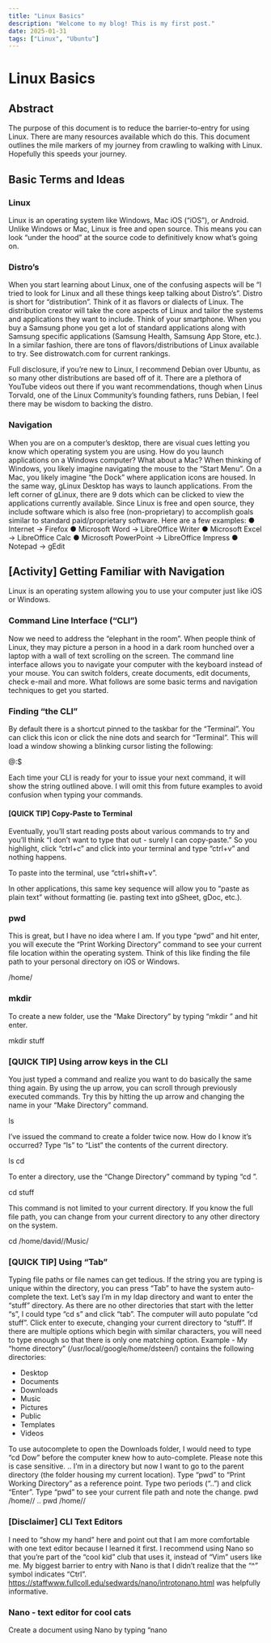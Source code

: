 ```yaml
---
title: "Linux Basics"
description: "Welcome to my blog! This is my first post."
date: 2025-01-31
tags: ["Linux", "Ubuntu"]
---
```


# Linux Basics 

## Abstract 
The purpose of this document is to reduce the barrier-to-entry for using Linux. There are many resources available which do this. This document outlines the mile markers of my journey from crawling to walking with Linux. Hopefully this speeds your journey. 

## Basic Terms and Ideas 

### Linux 
Linux is an operating system like Windows, Mac iOS (“iOS”), or Android. Unlike Windows or Mac, Linux is free and open source. This means you can look “under the hood” at the source code to definitively know what’s going on. 

### Distro’s 
When you start learning about Linux, one of the confusing aspects will be “I tried to look for Linux and all these things keep talking about Distro’s”. Distro is short for “distribution”. Think of it as flavors or dialects of Linux. The distribution creator will take the core aspects of Linux and tailor the systems and applications they want to include. Think of your smartphone. When you buy a Samsung phone you get a lot of standard applications along with Samsung specific applications (Samsung Health, Samsung App Store, etc.). In a similar fashion, there are tons of flavors/distributions of Linux available to try. See distrowatch.com for current rankings.  

Full disclosure, if you’re new to Linux, I recommend Debian over Ubuntu, as so many other distributions are based off of it.  There are a plethora of YouTube videos out there if you want recommendations, though when Linus Torvald, one of the Linux Community’s founding fathers, runs Debian, I feel there may be wisdom to backing the distro.    

### Navigation 
When you are on a computer’s desktop, there are visual cues letting you know which operating system you are using. How do you launch applications on a Windows computer? What about a Mac? When thinking of Windows, you likely imagine navigating the mouse to the “Start Menu”. On a Mac, you likely imagine “the Dock” where application icons are housed. 
In the same way, gLinux Desktop has ways to launch applications. From the left corner of gLinux, there are 9 dots which can be clicked to view the applications currently available.
Since Linux is free and open source, they include software which is also free (non-proprietary) to accomplish goals similar to standard paid/proprietary software. Here are a few examples: 
● Internet → Firefox 
● Microsoft Word → LibreOffice Writer 
● Microsoft Excel → LibreOffice Calc 
● Microsoft PowerPoint → LibreOffice Impress 
● Notepad → gEdit 

## [Activity] Getting Familiar with Navigation 
Linux is an operating system allowing you to use your computer just like iOS or Windows.  

### Command Line Interface (“CLI”) 
Now we need to address the “elephant in the room”. When people think of Linux, they may picture a person in a hood in a dark room hunched over a laptop with a wall of text scrolling on the screen. The command line interface allows you to navigate your computer with the keyboard instead of your mouse. You can switch folders, create documents, edit documents, check e-mail and more. What follows are some basic terms and navigation techniques to get you started. 
### Finding “the CLI” 
By default there is a shortcut pinned to the taskbar for the “Terminal”. You can click this icon or click the nine dots and search for “Terminal”. This will load a window showing a blinking cursor listing the following: 

<your ldap>@<computer name>:<current directory>$ 

Each time your CLI is ready for your to issue your next command, it will show the string outlined above. I will omit this from future examples to avoid confusion when typing your commands.

#### [QUICK TIP] Copy-Paste to Terminal 
Eventually, you’ll start reading posts about various commands to try and you’ll think “I don’t want to type that out - surely I can copy-paste.” So you highlight, click “ctrl+c” and click into your terminal and type “ctrl+v” and nothing happens. 

To paste into the terminal, use “ctrl+shift+v”. 

In other applications, this same key sequence will allow you to “paste as plain text” without formatting (ie. pasting text into gSheet, gDoc, etc.). 

### pwd 
This is great, but I have no idea where I am. If you type “pwd” and hit enter, you will execute the “Print Working Directory” command to see your current file location within the operating system. Think of this like finding the file path to your personal directory on iOS or Windows. 

/home/<ldap>

### mkdir 
To create a new folder, use the “Make Directory” by typing “mkdir <name of new folder>” and hit enter. 

mkdir stuff 

### [QUICK TIP] Using arrow keys in the CLI 
You just typed a command and realize you want to do basically the same thing again. By using the up arrow, you can scroll through previously executed commands. Try this by hitting the up arrow and changing the name in your “Make Directory” command. 

ls 

I’ve issued the command to create a folder twice now. How do I know it’s occurred? Type “ls” to “List” the contents of the current directory.

ls 
cd 

To enter a directory, use the “Change Directory” command by typing “cd <name of directory you would like to navigate to>”. 

cd stuff 

This command is not limited to your current directory. If you know the full file path, you can change from your current directory to any other directory on the system. 

cd /home/david//Music/ 

### [QUICK TIP] Using “Tab” 
Typing file paths or file names can get tedious. If the string you are typing is unique within the directory, you can press “Tab” to have the system auto-complete the text. Let’s say I’m in my ldap directory and want to enter the “stuff” directory. As there are no other directories that start with the letter “s”, I could type “cd s” and click “tab”. The computer will auto populate “cd stuff”. Click enter to execute, changing your current directory to “stuff”. If there are multiple options which begin with similar characters, you will need to type enough so that there is only one matching option. 
Example - My “home directory” (/usr/local/google/home/dsteen/) contains the following directories: 

- Desktop 
- Documents 
- Downloads
- Music 
- Pictures 
- Public 
- Templates 
- Videos 

To use autocomplete to open the Downloads folder, I would need to type “cd Dow” before the computer knew how to auto-complete. Please note this is case sensitive. 
.. 
I’m in a directory but now I want to go to the parent directory (the folder housing my current location). Type “pwd” to “Print Working Directory” as a reference point. Type two periods (“..”) and click “Enter”. Type “pwd” to see your current file path and note the change. 
pwd 
/home/<ldap>/<your directory> 
.. 
pwd 
/home/<ldap>/

### [Disclaimer] CLI Text Editors 

I need to “show my hand” here and point out that I am more comfortable with one text editor because I learned it first. I recommend using Nano so that you’re part of the “cool kid” club that uses it, instead of “Vim” users like me. 
My biggest barrier to entry with Nano is that I didn’t realize that the “^” symbol indicates “Ctrl”. https://staffwww.fullcoll.edu/sedwards/nano/introtonano.html was helpfully informative. 

### Nano - text editor for cool cats 
Create a document using Nano by typing “nano <title>.txt” 
nano TEST.txt 

Add text to your document 
Example:
To save the document, click “Ctrl+O” to “Write Out” the file.
Click “Enter” to confirm (“File Name to Write: Test.txt”)
To exit the document, click “Ctrl+X” 

### Vim - text editors for the rest of us 
Vim was the first CLI text editor I was introduced to, so it remains my default. To complete the same steps as listed above: 
vi Test.txt
Type “i” to “INSERT” text and begin modifying your document

When you’re done, hit “Escape” followed by “:wq” and “Enter” to “write” and “quit” the current file, saving your edits.  If you were in the middle of many edits and needed to quickly save your progress, you would click “Escape” followed by “:w” to “save” the file, then click “i” again to resume editing. 

### cat 
Use the “Concatenate” command to display the contents of your file. 
cat TEST.txt 
This is a test. 

### mv to rename a file 
You have successfully created a file. What if you want to rename it? This can be done using the “Move” command. Type “mv <Original file> <New file name>”.
mv TEXT.txt whale.txt 

### mv to move a file 
I created my TEST.txt file in my “stuff” directory. What if I want to move it to the parent directory? I can do this using the full file path and the “Move” command. 
mv TEST.txt /home/<ldap>/ 

### rm 
To delete the file, use the “Remove” command. 
rm TEST.txt 

### clear 
Terminal getting cluttered? Use the “clear” command to freshen up your window. The arrow up key will still allow you to cycle through previous commands. 

### exit 
Done with the terminal? Issue the “exit” command to close the window. 

## Beyond text editing 

### sudo 
To execute commands and change system settings we need to use the elevated privileges of a system administrator. In Linux, this can be invoked by starting your command with the truncation of “Superuser Do”, “sudo”.

### sudo apt-get update 
Update your repositories. 

### sudo apt-get upgrade 
Upgrade installed programs. 

### ctrl+c 
Sometimes commands get stuck for one reason or another and you’re sitting looking at a cursor wondering if anything is happening. To cancel the command, click “ctrl+c”. 

### ip address 
Lists current connection information such as ethernet connections and WIFI. 

## Let’s have some fun 
Special thanks to TecMint’s “24 Funniest Commands to Try in the Linux Terminal” for the following commands. Let’s “see the Matrix”. 
sudo apt install cmatrix 
cmatrix 
Click “ctrl+c” when you’re finished. 
Congratulations on choosing the blue pill and exiting Wonderland.
